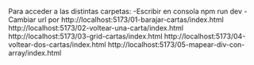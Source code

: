 Para acceder a las distintas carpetas:
-Escribir en consola npm run dev
-Cambiar url por 
    http://localhost:5173/01-barajar-cartas/index.html
    http://localhost:5173/02-voltear-una-carta/index.html
    http://localhost:5173/03-grid-cartas/index.html
    http://localhost:5173/04-voltear-dos-cartas/index.html
    http://localhost:5173/05-mapear-div-con-array/index.html